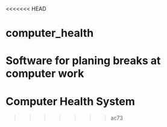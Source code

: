 <<<<<<< HEAD
# computer_health

Software for planing breaks at computer work
=======
# Computer Health System
>>>>>>> ac73
